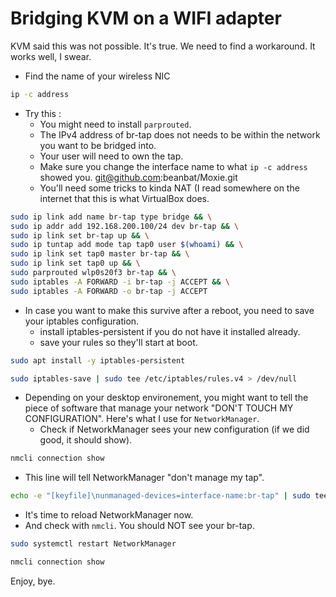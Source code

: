 # Bridging KVM on a WIFI adapter

KVM said this was not possible. It's true. We need to find a workaround. It works well, I swear.

- Find the name of your wireless NIC
```BASH
ip -c address
```

- Try this :
    - You might need to install `parprouted`.
    - The IPv4 address of br-tap does not needs to be within the network you want to be bridged into.
    - Your user will need to own the tap.
    - Make sure you change the interface name to what `ip -c address` showed you.
git@github.com:beanbat/Moxie.git
    - You'll need some tricks to kinda NAT (I read somewhere on the internet that this is what VirtualBox does.

```BASH
sudo ip link add name br-tap type bridge && \
sudo ip addr add 192.168.200.100/24 dev br-tap && \
sudo ip link set br-tap up && \
sudo ip tuntap add mode tap tap0 user $(whoami) && \
sudo ip link set tap0 master br-tap && \
sudo ip link set tap0 up && \
sudo parprouted wlp0s20f3 br-tap && \
sudo iptables -A FORWARD -i br-tap -j ACCEPT && \
sudo iptables -A FORWARD -o br-tap -j ACCEPT
```

- In case you want to make this survive after a reboot, you need to save your iptables configuration.
    - install iptables-persistent if you do not have it installed already.
    - save your rules so they'll start at boot.

```BASH
sudo apt install -y iptables-persistent
```
```BASH
sudo iptables-save | sudo tee /etc/iptables/rules.v4 > /dev/null
```
- Depending on your desktop environement, you might want to tell the piece of software that manage your network "DON'T TOUCH MY CONFIGURATION". Here's what I use for `NetworkManager`.
    - Check if NetworkManager sees your new configuration (if we did good, it should show).
```BASH
nmcli connection show
```

- This line will tell NetworkManager "don't manage my tap". 
```BASH
echo -e "[keyfile]\nunmanaged-devices=interface-name:br-tap" | sudo tee /etc/NetworkManager/conf.d/99-ignore-br-tap.conf > /dev/null
```
- It's time to reload NetworkManager now.
- And check with `nmcli`. You should NOT see your br-tap.
```BASH
sudo systemctl restart NetworkManager
```
```BASH
nmcli connection show
```

Enjoy, bye.
